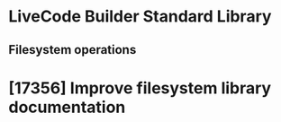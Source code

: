 # LiveCode Builder Standard Library
## Filesystem operations

# [17356] Improve filesystem library documentation
